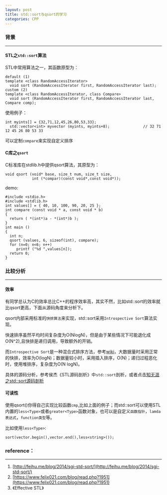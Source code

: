 ```yaml
---
layout: post
title: std::sort与qsort的学习
categories: CPP
---
```


### 背景
---------------

#### STL之`std::sort`算法

STL中常用算法之一，其函数原型为：

```
default (1)    
template <class RandomAccessIterator>
  void sort (RandomAccessIterator first, RandomAccessIterator last);
custom (2)    
template <class RandomAccessIterator, class Compare>
  void sort (RandomAccessIterator first, RandomAccessIterator last, Compare comp);
```

使用例子：

```
int myints[] = {32,71,12,45,26,80,53,33};
  std::vector<int> myvector (myints, myints+8);               // 32 71 12 45 26 80 53 33
```

可以定制`compare`来实现自定义排序

#### C库之`qsort`

C标准库在stdlib.h中提供qsort算法，其原型为：

```
void qsort (void* base, size_t num, size_t size,
            int (*compar)(const void*,const void*));
```

demo:

```
#include <stdio.h>
#include <stdlib.h>
int values[] = { 40, 10, 100, 90, 20, 25 };
int compare (const void * a, const void * b)
{
  return ( *(int*)a - *(int*)b );
}
int main ()
{
  int n;
  qsort (values, 6, sizeof(int), compare);
  for (n=0; n<6; n++)
     printf ("%d ",values[n]);
  return 0;
}
```

### 比较分析
--------------

#### 效率

有同学总认为C的效率总比C++的程序效率高，其实不然，比如std::sort的效率就比qsort更高，下面从源码角度来分析下。

qsort内部采用标准的`快排算法`来实现，std::sort采用`Introspective Sort`算法实现。

快速排序虽然平均时间复杂度为O(NlogN)，但是由于某些情况下可能退化成O(N^2),且快排是递归调用，导致额外的开销。

而`Introspective Sort`是一种混合式排序方法，参考[wiki](https://en.wikipedia.org/wiki/Introsort)，大数据量时采用正常的快排，效率为O(logN)；数据量较小时，采用插入排序，O(N)；递归过程恶化时，使用堆排序，复杂度为O(N logN)。

具体的源码分析，参考侯杰《STL源码剖析》中`std::sort`剖析，或者点击[知无涯之std::sort源码剖析](http://feihu.me/blog/2014/sgi-std-sort/)

#### 可读性

使用qsort()你得自己实现比较函数`cmp`,比如上面的例子；而std::sort可以使用STL内置的`less<Type>`或者`greater<Type>`函数对象，也可以是自定义`函数指针`，`lamda表达式`，`function类型`等。

比如使用`less<Type>`:

```
sort(vector.begin(),vector.end(),less<string>());
```

### reference：

---------------

1. [http://feihu.me/blog/2014/sgi-std-sort/](http://feihu.me/blog/2014/sgi-std-sort/)
2. [https://www.felix021.com/blog/read.php?1951](https://www.felix021.com/blog/read.php?1951)
3. 《Effective STL》